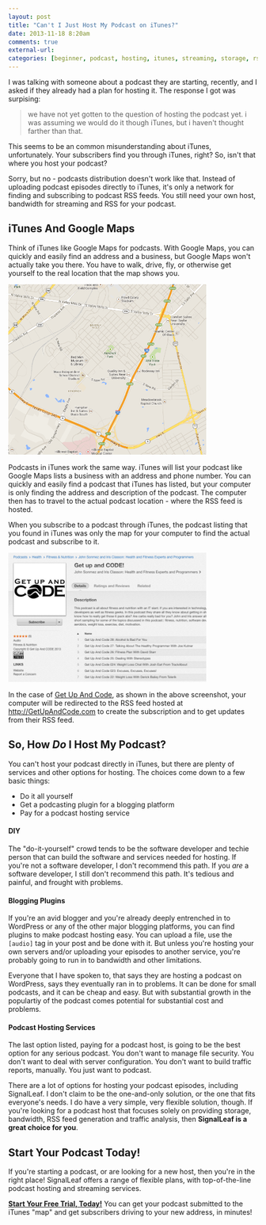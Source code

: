 ```yaml
---
layout: post
title: "Can't I Just Host My Podcast on iTunes?"
date: 2013-11-18 8:20am
comments: true
external-url:
categories: [beginner, podcast, hosting, itunes, streaming, storage, rss]
---
```


I was talking with someone about a podcast 
they are starting, recently, and I asked if they already had a 
plan for hosting it. The response I got was surpising:

> we have not yet gotten to the question of hosting the podcast yet.
> i was assuming we would do it though iTunes, but i haven't thought farther than that.

This seems to be an common misunderstanding about iTunes, 
unfortunately. Your subscribers find you through iTunes, right? 
So, isn't that where you host your podcast?

<!--more-->

Sorry, but no - podcasts distribution doesn't work like that. 
Instead of uploading podcast episodes directly to iTunes, it's 
only a network for finding and subscribing to podcast RSS feeds.
You still need your own host, bandwidth for streaming and RSS
for your podcast.

## iTunes And Google Maps

Think of iTunes like Google Maps for podcasts. With Google
Maps, you can quickly and easily find 
an address and a business, but Google Maps won't actually
take you there. You have to walk, drive, fly, or otherwise get 
yourself to the real location that the map shows you. 

<img src="/images/blog_posts/google-maps.png" width="400">

Podcasts in iTunes work the same way. iTunes will list your podcast 
like Google Maps lists a business with an address and phone 
number. You can quickly and easily find a podcast that iTunes 
has listed, but your computer is only finding the address and 
description of the podcast. The computer then has to travel to 
the actual podcast location -  where the RSS feed is hosted. 

When you subscribe to a podcast through iTunes, the podcast 
listing that you found in iTunes was only the map for your 
computer to find the actual podcast and subscribe to it.

<img src="/images/blog_posts/getupandcode.png" width="400">

In the case of [Get Up And Code](http://getupandcode.com), as
shown in the above screenshot, your computer will be redirected
to the RSS feed hosted at http://GetUpAndCode.com to create the
subscription and to get updates from their RSS feed.

## So, How *Do* I Host My Podcast?

You can't host your podcast directly in iTunes, but there are
plenty of services and other options for hosting. The choices
come down to a few basic things:

* Do it all yourself
* Get a podcasting plugin for a blogging platform
* Pay for a podcast hosting service

#### DIY

The "do-it-yourself" crowd tends to be the software developer and
techie person that can build the software and services needed
for hosting. If you're not a software developer, I don't recommend
this path. If you *are* a software developer, I still don't
recommend this path. It's tedious and painful, and frought with
problems.

#### Blogging Plugins

If you're an avid blogger and you're already deeply entrenched
in to WordPress or any of the other major blogging platforms, you
can find plugins to make podcast hosting easy. You can upload a
file, use the `[audio]` tag in your post and be done with it. But
unless you're hosting your own servers and/or uploading your 
episodes to another service, you're probably going to run in to
bandwidth and other limitations. 

Everyone that I have spoken to,
that says they are hosting a podcast on WordPress, says they
eventually ran in to problems. It can be done for small podcasts,
and it can be cheap and easy. But with substantial growth in the
populartiy of the podcast comes potential for substantial cost
and problems.

#### Podcast Hosting Services

The last option listed, paying for a podcast host, is going to 
be the best option for any serious podcast. You don't want to
manage file security. You don't want to deal with server
configuration. You don't want to build traffic reports, manually.
You just want to podcast.

There are a lot of options for hosting your podcast episodes,
including SignalLeaf. I don't claim
to be the one-and-only solution, or the one that fits everyone's
needs. I do have a very simple, very flexible solution, though.
If you're looking for a podcast host that focuses solely on
providing storage, bandwidth, RSS feed generation and traffic
analysis, then **SignalLeaf is a great choice for you**.

## Start Your Podcast Today!

If you're starting a podcast, or are looking for a new host,
then you're in the right place! SignalLeaf offers a range
of flexible plans, with top-of-the-line podcast hosting and
streaming services.

**[Start Your Free Trial, Today!](http://signalleaf.com/plans)** 
You can get your podcast submitted to the iTunes "map" and 
get subscribers driving to your new address, in minutes!
